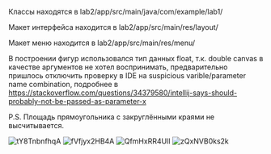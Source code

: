 Классы находятся в lab2/app/src/main/java/com/example/lab1/

Макет интерфейса находится в lab2/app/src/main/res/layout/

Макет меню находится в lab2/app/src/main/res/menu/

В построении фигур использовался тип данных float, т.к. double canvas в качестве аргументов не хотел воспринимать,
предварительно пришлось отключить проверку в IDE на suspicious varible/parameter name combination, подробнее в 
https://stackoverflow.com/questions/34379580/intellij-says-should-probably-not-be-passed-as-parameter-x

P.S. Площадь прямоугольника с закруглёнными краями не высчитывается.

![tY8TnbnfhqA](https://user-images.githubusercontent.com/75545890/134561967-c38d4947-59aa-457d-a7d8-7ade88e532ae.jpg)
![fVfjyx2HB4A](https://user-images.githubusercontent.com/75545890/134561971-fedfb7e3-701e-4244-82f5-b61ee7f34b64.jpg)
![QfmHxRR4UlI](https://user-images.githubusercontent.com/75545890/134561973-651fe26f-4f78-43c5-a448-6c02af103925.jpg)
![zQxNVB0ks2k](https://user-images.githubusercontent.com/75545890/134561974-ffadea49-48ea-489e-96a8-e8378a1afc83.jpg)
